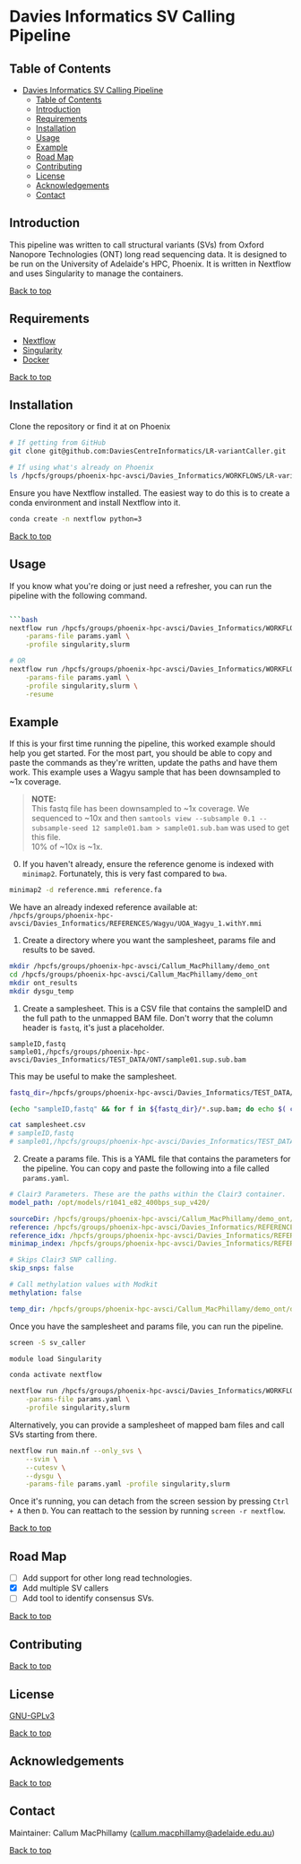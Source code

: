 # Davies Informatics SV Calling Pipeline

## Table of Contents

- [Davies Informatics SV Calling Pipeline](#davies-informatics-sv-calling-pipeline)
  - [Table of Contents](#table-of-contents)
  - [Introduction](#introduction)
  - [Requirements](#requirements)
  - [Installation](#installation)
  - [Usage](#usage)
  - [Example](#example)
  - [Road Map](#road-map)
  - [Contributing](#contributing)
  - [License](#license)
  - [Acknowledgements](#acknowledgements)
  - [Contact](#contact)

## Introduction

This pipeline was written to call structural variants (SVs) from Oxford Nanopore
Technologies (ONT) long read sequencing data. It is designed to be run on the 
University of Adelaide's HPC, Phoenix. It is written in Nextflow and uses
Singularity to manage the containers.

[Back to top](#)

## Requirements

- [Nextflow](https://www.nextflow.io/)
- [Singularity](https://sylabs.io/guides/3.7/user-guide/installation.html)
- [Docker](https://docs.docker.com/get-docker/)

[Back to top](#)

## Installation

Clone the repository or find it at on Phoenix

``` bash
# If getting from GitHub
git clone git@github.com:DaviesCentreInformatics/LR-variantCaller.git

# If using what's already on Phoenix
ls /hpcfs/groups/phoenix-hpc-avsci/Davies_Informatics/WORKFLOWS/LR-variantCaller
```

Ensure you have Nextflow installed. The easiest way to do this is to create a
conda environment and install Nextflow into it.

``` bash
conda create -n nextflow python=3
```

[Back to top](#)

## Usage

If you know what you're doing or just need a refresher, you can run the pipeline
with the following command.

``` bash

```bash
nextflow run /hpcfs/groups/phoenix-hpc-avsci/Davies_Informatics/WORKFLOWS/LR-variantCaller \
    -params-file params.yaml \
    -profile singularity,slurm

# OR
nextflow run /hpcfs/groups/phoenix-hpc-avsci/Davies_Informatics/WORKFLOWS/LR-variantCaller \
    -params-file params.yaml \
    -profile singularity,slurm \
    -resume
```

## Example 

If this is your first time running the pipeline, this worked example should help
you get started. For the most part, you should be able to copy and paste the
commands as they're written, update the paths and have them work. This example 
uses a Wagyu sample that has been downsampled to ~1x coverage.

> **NOTE:**  
> This fastq file has been downsampled to ~1x coverage. We sequenced to ~10x
> and then `samtools view --subsample 0.1 --subsample-seed 12 sample01.bam > sample01.sub.bam`
> was used to get this file.  
> 10% of ~10x is ~1x.

0. If you haven't already, ensure the reference genome is indexed with 
   `minimap2`. Fortunately, this is very fast compared to `bwa`.

``` bash
minimap2 -d reference.mmi reference.fa
```

We have an already indexed reference available at:  
`/hpcfs/groups/phoenix-hpc-avsci/Davies_Informatics/REFERENCES/Wagyu/UOA_Wagyu_1.withY.mmi`

1. Create a directory where you want the samplesheet, params file and results to
    be saved.

```bash
mkdir /hpcfs/groups/phoenix-hpc-avsci/Callum_MacPhillamy/demo_ont
cd /hpcfs/groups/phoenix-hpc-avsci/Callum_MacPhillamy/demo_ont
mkdir ont_results
mkdir dysgu_temp
```

1. Create a samplesheet. This is a CSV file that contains the sampleID and the 
   full path to the unmapped BAM file. Don't worry that the column header is 
   `fastq`, it's just a placeholder.
   
``` csv
sampleID,fastq
sample01,/hpcfs/groups/phoenix-hpc-avsci/Davies_Informatics/TEST_DATA/ONT/sample01.sup.sub.bam
```

This may be useful to make the samplesheet.

```bash
fastq_dir=/hpcfs/groups/phoenix-hpc-avsci/Davies_Informatics/TEST_DATA/ONT

(echo "sampleID,fastq" && for f in ${fastq_dir}/*.sup.bam; do echo $( cut -d. -f 1 <(basename $f))","$f; done) > samplesheet.csv

cat samplesheet.csv
# sampleID,fastq
# sample01,/hpcfs/groups/phoenix-hpc-avsci/Davies_Informatics/TEST_DATA/ONT/sample01.sup.sub.bam
```

2. Create a params file. This is a YAML file that contains the parameters for 
   the pipeline. You can copy and paste the following into a file called 
   `params.yaml`.

``` yaml
# Clair3 Parameters. These are the paths within the Clair3 container.
model_path: /opt/models/r1041_e82_400bps_sup_v420/

sourceDir: /hpcfs/groups/phoenix-hpc-avsci/Callum_MacPhillamy/demo_ont/ont_results
reference: /hpcfs/groups/phoenix-hpc-avsci/Davies_Informatics/REFERENCES/ARS-UCD_BLRC/ARS_UCD_v2.0.fa
reference_idx: /hpcfs/groups/phoenix-hpc-avsci/Davies_Informatics/REFERENCES/ARS-UCD_BLRC/ARS_UCD_v2.0.fa.fai
minimap_index: /hpcfs/groups/phoenix-hpc-avsci/Davies_Informatics/REFERENCES/ARS-UCD_BLRC/ARS_UCD_v2.0.mmi

# Skips Clair3 SNP calling.
skip_snps: false

# Call methylation values with Modkit
methylation: false

temp_dir: /hpcfs/groups/phoenix-hpc-avsci/Callum_MacPhillamy/demo_ont/dysgu_temp
```

Once you have the samplesheet and params file, you can run the pipeline.

``` bash
screen -S sv_caller

module load Singularity

conda activate nextflow

nextflow run /hpcfs/groups/phoenix-hpc-avsci/Davies_Informatics/WORKFLOWS/LR-variantCaller \
    -params-file params.yaml \
    -profile singularity,slurm 
```

Alternatively, you can provide a samplesheet of mapped bam files and call 
SVs starting from there.

``` bash
nextflow run main.nf --only_svs \
	--svim \
	--cutesv \
	--dysgu \
	-params-file params.yaml -profile singularity,slurm 
```

Once it's running, you can detach from the screen session by pressing `Ctrl + A`
then `D`. You can reattach to the session by running `screen -r nextflow`.


[Back to top](#)

## Road Map

- [ ] Add support for other long read technologies.
- [x] Add multiple SV callers
- [ ] Add tool to identify consensus SVs.

[Back to top](#)

## Contributing

[Back to top](#)

## License

[GNU-GPLv3](https://choosealicense.com/licenses/gpl-3.0/)

[Back to top](#)

## Acknowledgements

[Back to top](#)

## Contact

Maintainer: Callum MacPhillamy (callum.macphillamy@adelaide.edu.au)

[Back to top](#)